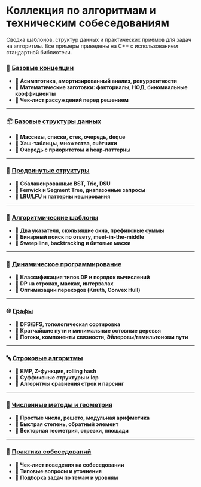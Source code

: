 # Коллекция по алгоритмам и техническим собеседованиям

Сводка шаблонов, структур данных и практических приёмов для задач на алгоритмы. Все примеры приведены на C++ с использованием стандартной библиотеки.

### 🧠 [Базовые концепции](./fundamentals.md)

* 📌  **Асимптотика, амортизированный анализ, рекуррентности**
* 📌  **Математические заготовки: факториалы, НОД, биномиальные коэффициенты**
* 📌  **Чек-лист рассуждений перед решением**

***

### 📦 [Базовые структуры данных](./data-structures-basic.md)

* 📌  **Массивы, списки, стек, очередь, deque**
* 📌  **Хэш-таблицы, множества, счётчики**
* 📌  **Очередь с приоритетом и heap-паттерны**

***

### 🧱 [Продвинутые структуры](./data-structures-advanced.md)

* 📌  **Сбалансированные BST, Trie, DSU**
* 📌  **Fenwick и Segment Tree, диапазонные запросы**
* 📌  **LRU/LFU и паттерны кеширования**

***

### 🧩 [Алгоритмические шаблоны](./patterns.md)

* 📌  **Два указателя, скользящие окна, префиксные суммы**
* 📌  **Бинарный поиск по ответу, meet-in-the-middle**
* 📌  **Sweep line, backtracking и битовые маски**

***

### 🧮 [Динамическое программирование](./dynamic-programming.md)

* 📌  **Классификация типов DP и порядок вычислений**
* 📌  **DP на строках, масках, интервалах**
* 📌  **Оптимизации переходов (Knuth, Convex Hull)**

***

### 🌐 [Графы](./graphs.md)

* 📌  **DFS/BFS, топологическая сортировка**
* 📌  **Кратчайшие пути и минимальные остовные деревья**
* 📌  **Потоки, компоненты связности, Эйлеровы/гамильтоновы пути**

***

### 🔤 [Строковые алгоритмы](./strings.md)

* 📌  **KMP, Z-функция, rolling hash**
* 📌  **Суффиксные структуры и lcp**
* 📌  **Алгоритмы сравнения строк и парсинг**

***

### 📐 [Численные методы и геометрия](./math-geometry.md)

* 📌  **Простые числа, решето, модульная арифметика**
* 📌  **Быстрая степень, обратный элемент**
* 📌  **Векторная геометрия, отрезки, площади**

***

### 🎯 [Практика собеседований](./interview-practice.md)

* 📌  **Чек-лист поведения на собеседовании**
* 📌  **Типовые вопросы и уточнения**
* 📌  **Подборка задач по темам и уровням**
